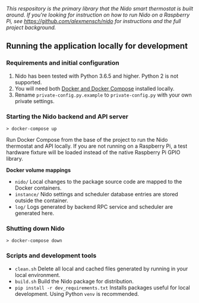 *This respository is the primary library that the Nido smart thermostat is built around. If you're looking for instruction on how to run Nido on a Raspberry Pi, see <https://github.com/alexmensch/nido> for instructions and the full project background.*

## Running the application locally for development
### Requirements and initial configuration
1. Nido has been tested with Python 3.6.5 and higher. Python 2 is not supported.
2. You will need both [Docker and Docker Compose](https://www.docker.com/get-started) installed locally.
3. Rename `private-config.py.example` to `private-config.py` with your own private settings.

### Starting the Nido backend and API server
`> docker-compose up`

Run Docker Compose from the base of the project to run the Nido thermostat and API locally. If you are not running on a Raspberry Pi, a test hardware fixture will be loaded instead of the native Raspberry Pi GPIO library.

**Docker volume mappings**

- `nido/` Local changes to the package source code are mapped to the Docker containers.
- `instance/` Nido settings and scheduler database entries are stored outside the container.
- `log/` Logs generated by backend RPC service and scheduler are generated here.

### Shutting down Nido
`> docker-compose down`

### Scripts and development tools

- `clean.sh` Delete all local and cached files generated by running in your local environment.
- `build.sh` Build the Nido package for distribution.
- `pip install -r dev_requirements.txt` Installs packages useful for local development. Using Python `venv` is recommended.
